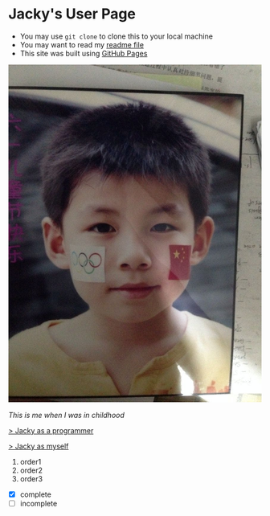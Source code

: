 # Jacky's User Page

- You may use `git clone` to clone this to your local machine
- You may want to read my [readme file](README.md)
- This site was built using [GitHub Pages](https://J4cky1ove.github.io/CSE110_Lab0-1)

![Jacky Profile](profile.jpeg "profile")

*This is me when I was in childhood*

<a id="section_link"><a href="#section_link"> > Jacky as a programmer</a></a>


<a id="section_link"><a href="#section_link"> > Jacky as myself</a></a>

1. order1
2. order2
3. order3

- [x] complete
- [ ] incomplete 
